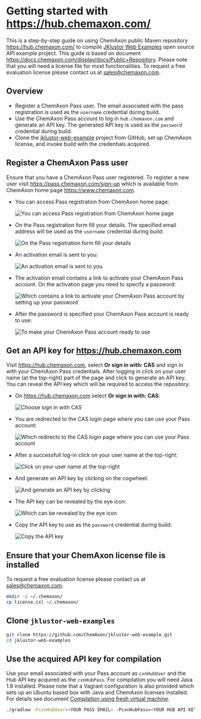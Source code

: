 Getting started with <https://hub.chemaxon.com/>
================================================

This is a step-by-step guide on using ChemAxon public Maven repository <https://hub.chemaxon.com/> to compile
[JKlustor Web Examples](https://github.com/ChemAxon/jklustor-web-example) open source API example project. This guide
is based on document <https://docs.chemaxon.com/display/docs/Public+Repository>.
Please note that you will need a license file for most functionalities. To request a free evaluation license please
contact us at [sales@chemaxon.com](mailto:sales@chemaxon.com).

Overview
--------

 - Register a ChemAxon Pass user. The email associated with the pass registration is used as the `username` credential
   during build.
 - Use the ChemAxon Pass account to log in `hub.chemaxon.com` and generate an API key. The generated API key is used as
   the `password` credential during build.
 - Clone the [jklustor-web-example](https://github.com/ChemAxon/jklustor-web-example) project from GitHub, set up
   ChemAxon license, and invoke build with the credentials acquired.

   
Register a ChemAxon Pass user
-----------------------------

Ensure that you have a ChemAxon Pass user registered. To register a new user visit <https://pass.chemaxon.com/sign-up> 
which is available from ChemAxon home page <https://www.chemaxon.com>.

 - You can access Pass registration from ChemAxon home page:
 
   ![You can access Pass registration from ChemAxon home page](img/hub-010-edit.png)
   
 - On the Pass registration form fill your details. The specified email address will be used as the `username` 
   credential during build:
 
   ![On the Pass registration form fill your details](img/hub-030-edit.png)
   
 - An activation email is sent to you:
 
   ![An activation email is sent to you](img/hub-040-edit.png)
   
 - The activation email contains a link to activate your ChemAxon Pass account. On the activation page you need to 
   specify a password:
   
   ![Which contains a link to activate your ChemAxon Pass account by setting up your password](img/hub-060-edit.png)
   
 - After the password is specified your ChemAxon Pass account is ready to use:
 
   ![To make your ChemAxon Pass account ready to use](img/hub-070-edit.png)


Get an API key for <https://hub.chemaxon.com>
---------------------------------------------

Visit <https://hub.chemaxon.com>, select **Or sign in with: CAS** and sign in with your ChemAxon Pass credentials. After
logging in click on your user name (at the top-right) part of the page and click to generate an API key. You can reveal
the API key which will be required to access the repository.

 - On <https://hub.chemaxon.com> select **Or sign in with: CAS**:
 
   ![Choose sign in with CAS](img/hub-110-edit.png)
   
 - You are redirected to the CAS login page where you can use your Pass account:
 
   ![Which redirects to the CAS login page where you can use your Pass account](img/hub-140-edit.png)
   
 - After a successfull log-in click on your user name at the top-right:
 
   ![Click on your user name at the top-right](img/hub-150-edit.png)
   
 - And generate an API key by clicking on the cogwheel:
 
   ![And generate an API key by clicking](img/hub-160-edit.png)
  
 - The API key can be revealed by the eye icon:
 
   ![Which can be revealed by the eye icon](img/hub-170-edit.png)
  
 - Copy the API key to use as the `password` credential during build:
 
   ![Copy the API key](img/hub-180-edit.png)


Ensure that your ChemAxon license file is installed
---------------------------------------------------

To request a free evaluation license please contact us at [sales@chemaxon.com](mailto:sales@chemaxon.com).

```` bash
mkdir -p ~/.chemaxon/
cp license.cxl ~/.chemaxon/
````


Clone `jklustor-web-examples`
-----------------------------

```` bash
git clone https://github.com/ChemAxon/jklustor-web-example.git
cd jklustor-web-examples
````


Use the acquired API key for compilation
----------------------------------------

Use your email associated with your Pass account as `cxnHubUser` and the Hub API key acquired as the `cxnHubPass`. For
compilation you will need Java 1.8 installed. Please note that a Vagrant configuration is also provided which sets up
an Ubuntu based box with Java and ChemAxon licenses installed. For details see document 
[Compilation using fresh virtual machine](../vagrant/compile-using-fresh-vm.md).

```` bash
./gradlew -PcxnHubUser=<YOUR PASS EMAIL> -PcxnHubPass=<YOUR HUB API KEY> bootRun
````
